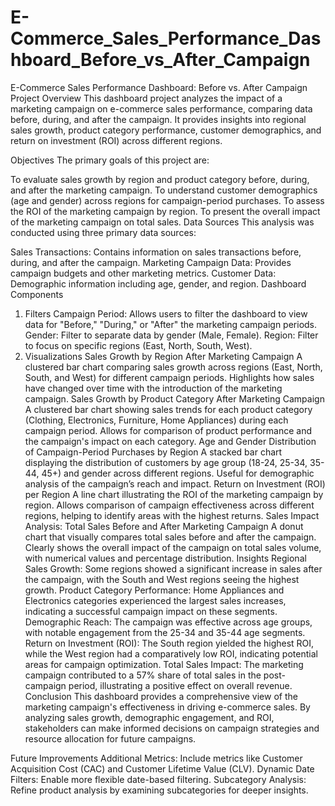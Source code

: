 # E-Commerce_Sales_Performance_Dashboard_Before_vs_After_Campaign

E-Commerce Sales Performance Dashboard: Before vs. After Campaign
Project Overview
This dashboard project analyzes the impact of a marketing campaign on e-commerce sales performance, comparing data before, during, and after the campaign. It provides insights into regional sales growth, product category performance, customer demographics, and return on investment (ROI) across different regions.

Objectives
The primary goals of this project are:

To evaluate sales growth by region and product category before, during, and after the marketing campaign.
To understand customer demographics (age and gender) across regions for campaign-period purchases.
To assess the ROI of the marketing campaign by region.
To present the overall impact of the marketing campaign on total sales.
Data Sources
This analysis was conducted using three primary data sources:

Sales Transactions: Contains information on sales transactions before, during, and after the campaign.
Marketing Campaign Data: Provides campaign budgets and other marketing metrics.
Customer Data: Demographic information including age, gender, and region.
Dashboard Components
1. Filters
Campaign Period: Allows users to filter the dashboard to view data for "Before," "During," or "After" the marketing campaign periods.
Gender: Filter to separate data by gender (Male, Female).
Region: Filter to focus on specific regions (East, North, South, West).
2. Visualizations
Sales Growth by Region After Marketing Campaign
A clustered bar chart comparing sales growth across regions (East, North, South, and West) for different campaign periods.
Highlights how sales have changed over time with the introduction of the marketing campaign.
Sales Growth by Product Category After Marketing Campaign
A clustered bar chart showing sales trends for each product category (Clothing, Electronics, Furniture, Home Appliances) during each campaign period.
Allows for comparison of product performance and the campaign's impact on each category.
Age and Gender Distribution of Campaign-Period Purchases by Region
A stacked bar chart displaying the distribution of customers by age group (18-24, 25-34, 35-44, 45+) and gender across different regions.
Useful for demographic analysis of the campaign’s reach and impact.
Return on Investment (ROI) per Region
A line chart illustrating the ROI of the marketing campaign by region.
Allows comparison of campaign effectiveness across different regions, helping to identify areas with the highest returns.
Sales Impact Analysis: Total Sales Before and After Marketing Campaign
A donut chart that visually compares total sales before and after the campaign.
Clearly shows the overall impact of the campaign on total sales volume, with numerical values and percentage distribution.
Insights
Regional Sales Growth: Some regions showed a significant increase in sales after the campaign, with the South and West regions seeing the highest growth.
Product Category Performance: Home Appliances and Electronics categories experienced the largest sales increases, indicating a successful campaign impact on these segments.
Demographic Reach: The campaign was effective across age groups, with notable engagement from the 25-34 and 35-44 age segments.
Return on Investment (ROI): The South region yielded the highest ROI, while the West region had a comparatively low ROI, indicating potential areas for campaign optimization.
Total Sales Impact: The marketing campaign contributed to a 57% share of total sales in the post-campaign period, illustrating a positive effect on overall revenue.
Conclusion
This dashboard provides a comprehensive view of the marketing campaign's effectiveness in driving e-commerce sales. By analyzing sales growth, demographic engagement, and ROI, stakeholders can make informed decisions on campaign strategies and resource allocation for future campaigns.

Future Improvements
Additional Metrics: Include metrics like Customer Acquisition Cost (CAC) and Customer Lifetime Value (CLV).
Dynamic Date Filters: Enable more flexible date-based filtering.
Subcategory Analysis: Refine product analysis by examining subcategories for deeper insights.
